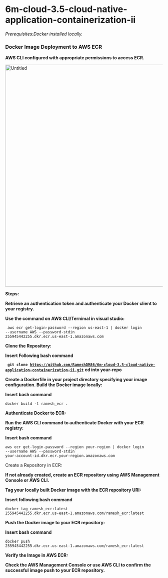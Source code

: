 # 6m-cloud-3.5-cloud-native-application-containerization-ii
*Prerequisites:Docker installed locally.*
### Docker Image Deployment to AWS ECR ### 



<b>AWS CLI configured with appropriate permissions to access ECR.</b>

<img width="707" alt="Untitled" src="https://github.com/RameshDM86/6m-cloud-3.5-cloud-native-application-containerization-ii/assets/137069406/17f03905-5e2d-449d-95a0-7e5f4ea66a99">

<b>Steps:</b>

<b>Retrieve an authentication token and authenticate your Docker client to your registry.</b>

<b>Use the command on AWS CLI/Ternimal in visual studio:</b>

<code> aws ecr get-login-password --region us-east-1 | docker login --username AWS --password-stdin 255945442255.dkr.ecr.us-east-1.amazonaws.com </code>

<b>Clone the Repository:</b>

<b> Insert Following bash command </b> 

<b><code> git clone <url>https://github.com/RameshDM86/6m-cloud-3.5-cloud-native-application-containerization-ii.git</url></code></b>
<b> cd into your-repo </b>

<b> Create a Dockerfile in your project directory specifying your image configuration. <b> Build the Docker image locally: </b> </b>

<b> Insert bash command </b>

<code>docker build -t ramesh_ecr .</code> 

<b> Authenticate Docker to ECR: </b>

<b> Run the AWS CLI command to authenticate Docker with your ECR registry: </b>

<b> Insert bash command  </b>

<code>aws ecr get-login-password --region your-region | docker login --username AWS --password-stdin your-account-id.dkr.ecr.your-region.amazonaws.com</code>

Create a Repository in ECR: 

<b>If not already created, create an ECR repository using AWS Management Console or AWS CLI.</b>

<b> Tag your locally built Docker image with the ECR repository URI: </b>

<b> Insert following bash command </b>

<code>docker tag ramesh_ecr:latest 255945442255.dkr.ecr.us-east-1.amazonaws.com/ramesh_ecr:latest </code>

<b>Push the Docker image to your ECR repository: </b>

<b>Insert bash command </b>

<code>docker push 255945442255.dkr.ecr.us-east-1.amazonaws.com/ramesh_ecr:latest  </code>

**Verify the Image in AWS ECR:**

<b>Check the AWS Management Console or use AWS CLI to confirm the successful image push to your ECR repository.</b>

